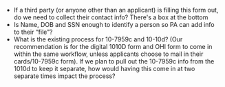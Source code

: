 - If a third party (or anyone other than an applicant) is filling this form out, do we need to collect their contact info?
There's a box at the bottom 
- Is Name, DOB and SSN enough to identify a person so PA can add info to their “file”?
- What is the existing process for 10-7959c and 10-10d? (Our recommendation is for the digital 1010D form and OHI form to come in within the same workflow, unless applicants choose to mail in their cards/10-7959c form). If we plan to pull out the 10-7959c info from the 1010d to keep it separate, how would having this come in at two separate times impact the process?
